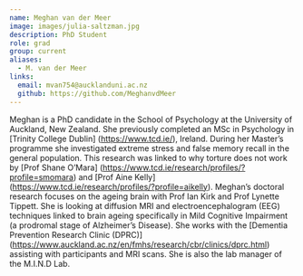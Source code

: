 ```yaml
---
name: Meghan van der Meer
image: images/julia-saltzman.jpg
description: PhD Student
role: grad
group: current
aliases:
  - M. van der Meer
links:
  email: mvan754@aucklanduni.ac.nz
  github: https://github.com/MeghanvdMeer 
---
```


Meghan is a PhD candidate in the School of Psychology at the University of Auckland, New Zealand. She previously completed an MSc in Psychology in [Trinity College Dublin] (https://www.tcd.ie/), Ireland. During her Master’s programme she investigated extreme stress and false memory recall in the general population. This research was linked to why torture does not work by [Prof Shane O’Mara] (https://www.tcd.ie/research/profiles/?profile=smomara) and [Prof Aine Kelly] (https://www.tcd.ie/research/profiles/?profile=aikelly). 
Meghan’s doctoral research focuses on the ageing brain with Prof Ian Kirk and Prof Lynette Tippett. She is looking at diffusion MRI and electroencephalogram (EEG) techniques linked to brain ageing specifically in Mild Cognitive Impairment (a prodromal stage of Alzheimer’s Disease). She works with the [Dementia Prevention Research Clinic (DPRC)] (https://www.auckland.ac.nz/en/fmhs/research/cbr/clinics/dprc.html) assisting with participants and MRI scans. She is also the lab manager of the M.I.N.D Lab. 

